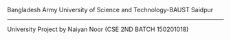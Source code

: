 Bangladesh Army University of Science and Technology-BAUST Saidpur

-------------------------------------------------------------
University Project by Naiyan Noor (CSE 2ND BATCH 150201018)
